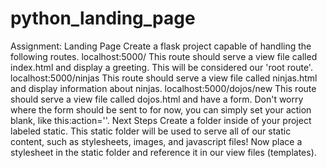 # python_landing_page
Assignment: Landing Page Create a flask project capable of handling the following routes.  localhost:5000/     This route should serve a view file called index.html and display a greeting. This will be considered our 'root route'.  localhost:5000/ninjas     This route should serve a view file called ninjas.html and display information about ninjas.  localhost:5000/dojos/new     This route should serve a view file called dojos.html and have a form. Don't worry where the form should be sent to for now, you can simply set your action blank, like this:action=''.  Next Steps Create a folder inside of your project labeled static. This static folder will be used to serve all of our static content, such as stylesheets, images, and javascript files! Now place a stylesheet in the static folder and reference it in our view files (templates).
